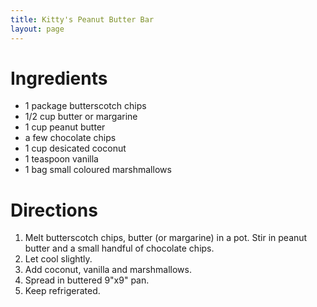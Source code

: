 ```yaml
---
title: Kitty's Peanut Butter Bar
layout: page
---
```


# Ingredients

* 1 package butterscotch chips
* 1/2 cup butter or margarine
* 1 cup peanut butter
* a few chocolate chips
* 1 cup desicated coconut
* 1 teaspoon vanilla
* 1 bag small coloured marshmallows

# Directions

1. Melt butterscotch chips, butter (or margarine) in a pot. Stir in peanut butter and a small handful of chocolate chips.
1. Let cool slightly.
1. Add coconut, vanilla and marshmallows.
1. Spread in buttered 9"x9" pan.
1. Keep refrigerated.
